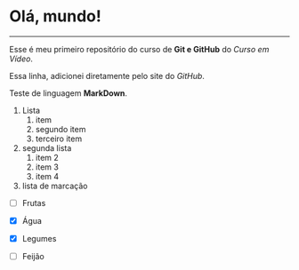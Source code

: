 # Olá, mundo!
***
Esse é meu primeiro repositório do curso de **Git e GitHub** do *Curso em Vídeo*.

Essa linha, adicionei diretamente pelo site do *GitHub*.

Teste de linguagem **MarkDown**.

1. Lista
   1. item
   2. segundo item
   3. terceiro item
2. segunda lista
   1. item 2
   2. item 3
   3. item 4
3. lista de marcação
- [ ] Frutas
- [x] Água
- [x] Legumes
- [ ] Feijão
   
